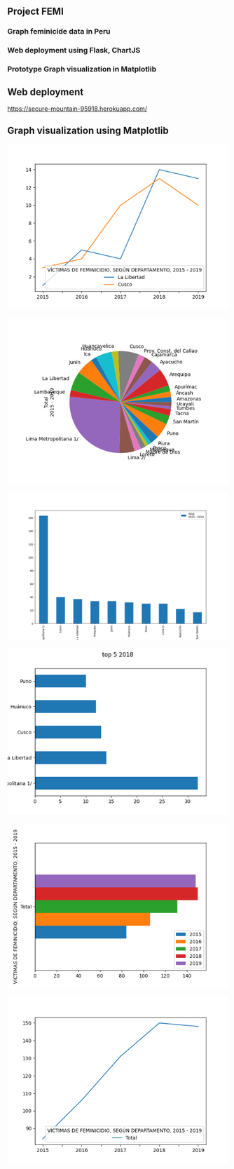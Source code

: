 ## Project FEMI

### Graph feminicide data in Peru <br/>
### Web deployment using Flask, ChartJS <br/>
### Prototype Graph visualization in Matplotlib <br/>

## Web deployment <br/>

https://secure-mountain-95918.herokuapp.com/

## Graph visualization using Matplotlib <br/>

![Casos en Cusco y La Libertad](/static/img/cusco_la_libertad.png) <br/>
<br/>
![Pie de totales de 2015 al 2019](/static/img/pie_total_2015-2019.png) <br/>
<br/>
![Top 10 Totales](/static/img/top_10_totales.png) <br/>
<br/>
![Top 5 del 2018](/static/img/top_5_2018.png) <br/>
<br/>
![Totales Baras Horizontales](/static/img/totales_horizontal_bars.png) <br/>
<br/>
![Totales Line](/static/img/totales_line.png) <br/>
